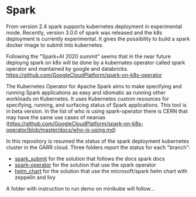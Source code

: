 # Spark
From version 2.4 spark supports kubernetes deployment in experimental mode.
Recently, version 3.0.0 of spark was released and the k8s deployment is currently experimental.
It gives the possibility to build a spark docker image to submit into kubernetes.

Following the "Spark+AI 2020 summit" seems that in the near future deployng spark on k8s
will be done by a kubernates operator called spark operator and mantained by google and databricks. https://github.com/GoogleCloudPlatform/spark-on-k8s-operator

The Kubernetes Operator for Apache Spark aims to make specifying and running Spark applications as easy and idiomatic as running other workloads on Kubernetes. It uses Kubernetes custom resources for specifying, running, and surfacing status of Spark applications. This tool is in beta version.
In the list of who is using spark-operator there is CERN that may have the same use cases of neanias (https://github.com/GoogleCloudPlatform/spark-on-k8s-operator/blob/master/docs/who-is-using.md)

In this repository is resumed the status of the spark deployment kubernetes cluster in the GARR cloud.
Three folders report the status for each "branch":
- [spark_submit](spark_submit) for the solution that follows the docs spark docs
- [spark-operator](spark-operator) for the solution that use the spark operator
- [helm_chart](helm_chart) for the solution that use the microsoft/spark helm chart with zeppelin and livy

A folder with instruction to run demo on minikube will follow...

